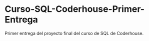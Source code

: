 # Curso-SQL-Coderhouse-Primer-Entrega
Primer entrega del proyecto final del curso de SQL de Coderhouse.
